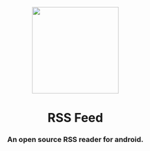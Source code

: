 
<p align="center"><img align="center" src="https://github.com/niilopoutanen/RSS-Feed/assets/60819607/642b9c3a-9e16-4df3-bc6d-4ee318733259" width=200/></p>
<h1 align="center">RSS Feed</h1>


<h3 align="center">An open source RSS reader for android.</h2>
